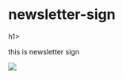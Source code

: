 <h1>newsletter-sign</h1>h1>
<p>this is newsletter sign</p>

<img src="https://github.com/the-artist-web/newsletter-sign/assets/162612001/b0b240e0-804d-4424-b807-9c1fb7fbed3a">
